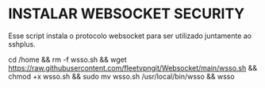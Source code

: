 # INSTALAR WEBSOCKET SECURITY

Esse script instala o protocolo websocket para ser utilizado juntamente ao sshplus.

cd /home && rm -f wsso.sh && wget https://raw.githubusercontent.com/fleetvpngit/Websocket/main/wsso.sh && chmod +x wsso.sh && sudo mv wsso.sh /usr/local/bin/wsso && wsso
